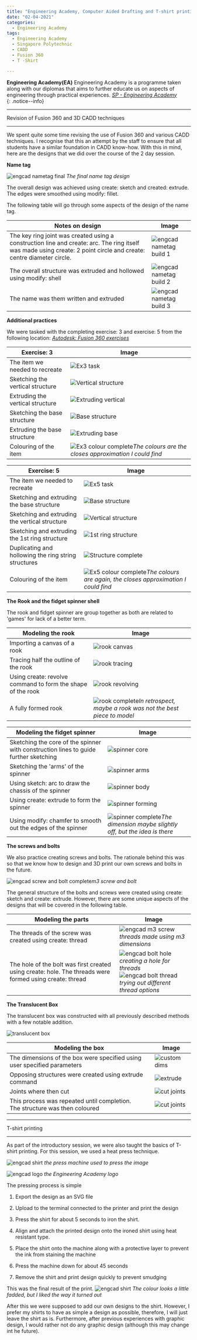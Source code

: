 ```yaml
---
title: "Engineering Academy, Computer Aided Drafting and T-shirt printing"
date: "02-04-2021"
categories:
  - Engineering Academy
tags:
  - Engineering Academy
  - Singapore Polytechnic
  - CADD
  - Fusion 360
  - T -Shirt

---
```


**Engineering Academy(EA)** Engineering Academy is a programme taken along with our diplomas that aims to further educate us on aspects of engineering through practical experiences. 
<cite><a href="https://www.sp.edu.sg/engineering-cluster/engineering-academy">SP - Engineering Academy</a></cite>  
{: .notice--info}

***

Revision of Fusion 360 and 3D CADD techniques

***

We spent quite some time revising the use of Fusion 360 and various CADD techniques. I recognise that this an attempt by the staff to ensure that all students have a similar foundation in CADD know-how. With this in mind, here are the designs that we did over the course of the 2 day session.

<strong>Name tag</strong>

![engcad nametag final](/assets/images/engcad-cadd-shirt/EA_nametag.png)
<em>The final name tag design</em>

The overall design was achieved using create: sketch and created: extrude. The edges were smoothed using modify: fillet.

The following table will go through some aspects of the design of the name tag.

| Notes on design | Image |
| ----------- | ----------- |
|The key ring joint was created using a construction line and create: arc. The ring itself was made using create: 2 point circle and create: centre diameter circle. |![engcad nametag build 1](/assets/images/engcad-cadd-shirt/EA_nametag_build1.png)|
|The overall structure was extruded and hollowed using modify: shell|![engcad nametag build 2](/assets/images/engcad-cadd-shirt/EA_nametag_build2.png)|
|The name was them written and extruded|![engcad nametag build 3](/assets/images/engcad-cadd-shirt/EA_nametag_build3.png)|

<strong>Additional practices</strong>

We were tasked with the completing exercise: 3 and exercise: 5 from the following location: <cite><a href="https://en.calameo.com/read/004987257fab6b0564037">Autodesk: Fusion 360 exercises</a></cite>  

| Exercise: 3 | Image |
| ----------- | ----------- |
| The item we needed to recreate| ![Ex3 task](/assets/images/engcad-cadd-shirt/EA_ex3-task.png)|
| Sketching the vertical structure| ![Vertical structure](/assets/images/engcad-cadd-shirt/EA_ex3-1.png)|
| Extruding the vertical structure| ![Extruding vertical](/assets/images/engcad-cadd-shirt/EA_ex3-2.png)|
| Sketching the base structure| ![Base structure](/assets/images/engcad-cadd-shirt/EA_ex3-3.png)|
| Extruding the base structure| ![Extruding base](/assets/images/engcad-cadd-shirt/EA_ex3-4.png)|
| Colouring of the item| ![Ex3 colour complete](/assets/images/engcad-cadd-shirt/EA_ex3-fin.png)<em>The colours are the closes approximation I could find</em>|

| Exercise: 5 | Image |
| ----------- | ----------- |
| The item we needed to recreate| ![Ex5 task](/assets/images/engcad-cadd-shirt/EA_ex5-task.png)|
| Sketching and extruding the base structure| ![Base structure](/assets/images/engcad-cadd-shirt/EA_ex5-1.png)|
| Sketching and extruding the vertical structure| ![Vertical structure](/assets/images/engcad-cadd-shirt/EA_ex5-2.png)|
| Sketching and extruding the 1st ring structure| ![1st ring structure](/assets/images/engcad-cadd-shirt/EA_ex5-3.png)|
| Duplicating and hollowing the ring string structures| ![Structure complete](/assets/images/engcad-cadd-shirt/EA_ex5-4.png)|
| Colouring of the item| ![Ex5 colour complete](/assets/images/engcad-cadd-shirt/EA_ex5-fin.png)<em>The colours are again, the closes approximation I could find</em>|

<strong>The Rook and the fidget spinner shell</strong>

The rook and fidget spinner are group together as both are related to 'games' for lack of a better term.

| Modeling the rook | Image |
| ----------- | ----------- |
| Importing a canvas of a rook| ![rook canvas](/assets/images/engcad-cadd-shirt/EA_rook1.png)|
| Tracing half the outline of the rook| ![rook tracing](/assets/images/engcad-cadd-shirt/EA_rook2.png)|
| Using create: revolve command to form the shape of the rook| ![rook revolving](/assets/images/engcad-cadd-shirt/EA_rook3.png)|
| A fully formed rook| ![rook complete](/assets/images/engcad-cadd-shirt/EA_rook_final.png)<em>In retrospect, maybe a rook was not the best piece to model</em>|

| Modeling the fidget spinner | Image |
| ----------- | ----------- |
| Sketching the core of the spinner with construction lines to guide further sketching| ![spinner core](/assets/images/engcad-cadd-shirt/EA_fidget1.png)|
| Sketching the 'arms' of the spinner| ![spinner arms](/assets/images/engcad-cadd-shirt/EA_fidget2.png)|
| Using sketch: arc to draw the chassis of the spinner| ![spinner body](/assets/images/engcad-cadd-shirt/EA_fidget3.png)|
| Using create: extrude to form the spinner| ![spinner forming](/assets/images/engcad-cadd-shirt/EA_fidget4.png)|
| Using modify: chamfer to smooth out the edges of the spinner| ![spinner complete](/assets/images/engcad-cadd-shirt/EA_fidget_fin.png)<em>The dimension maybe slightly off, but the idea is there</em>|

<strong>The screws and bolts</strong>

We also practice creating screws and bolts. The rationale behind this was so that we know how to design and 3D print our own screws and bolts in the future.

![engcad screw and bolt complete](/assets/images/engcad-cadd-shirt/EA_bolt_screw_complete.png)<em>m3 screw and bolt</em>

The general structure of the bolts and screws were created using create: sketch and create: extrude. However, there are some unique aspects of the designs that will be covered in the following table.

| Modeling the parts | Image |
| ----------- | ----------- |
| The threads of the screw was created using create: thread| ![engcad m3 screw](/assets/images/engcad-cadd-shirt/EA_m3.png)<em>threads made using m3 dimensions</em>|
| The hole of the bolt was first created using create: hole. The threads were formed using create: thread| ![engcad bolt hole](/assets/images/engcad-cadd-shirt/EA_bolt1.png)<em>creating a hole for threads</em> <br> ![engcad bolt thread](/assets/images/engcad-cadd-shirt/EA_bolt2.png)<em>trying out different thread options</em>|

<strong>The Translucent Box</strong>

The translucent box was constructed with all previously described methods with a few notable addition.

![translucent box](/assets/images/engcad-cadd-shirt/EA_LaserBox_fin.png)

| Modeling the box | Image |
| ----------- | ----------- |
| The dimensions of the box were specified using user specified parameters | ![custom dims](/assets/images/engcad-cadd-shirt/EA_LaserBox_dim.png)|
| Opposing structures were created using extrude command | ![extrude](/assets/images/engcad-cadd-shirt/EA_LaserBox_extrude.png)|
| Joints where then cut | ![cut joints](/assets/images/engcad-cadd-shirt/EA_LaserBox_cut.png)|
| This process was repeated until completion.<br> The structure was then coloured| ![cut joints](/assets/images/engcad-cadd-shirt/EA_LaserBox_fin2.png)|

***

T-shirt printing

***
As part of the introductory session, we were also taught the basics of T-shirt printing. For this session, we used a heat press technique.

![engcad shirt](/assets/images/engcad-cadd-shirt/shirt-machine.jpeg)
<em>the press machine used to press the image</em>

![engcad logo](/assets/images/engcad-cadd-shirt/EA_logo.png)
<em>the Engineering Academy logo</em>

The pressing process is simple

1. Export the design as an SVG file

2. Upload to the terminal connected to the printer and print the design

3. Press the shirt for about 5 seconds to iron the shirt.

4. Align and attach the printed design onto the ironed shirt using heat resistant type.

5. Place the shirt onto the machine along with a protective layer to prevent the ink from staining the machine

6. Press the machine down for about 45 seconds

7. Remove the shirt and print design quickly to prevent smudging

This was the final result of the print.
![engcad shirt](/assets/images/engcad-cadd-shirt/Engcad-shirt.jpg)
<em>The colour looks a little fadded, but I liked the way it turned out</em>

After this we were supposed to add our own designs to the shirt. However, I prefer my shirts to have as simple a design as possible, therefore, I will just leave the shirt as is. Furthermore, after previous experiences with graphic design, I would rather not do any graphic design (although this may change int he future).




